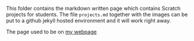 This folder contains the markdown written page which contains Scratch projects for students. The file `projects.md` together with the images can be put to a github jekyll hosted environment and it will work right away.

The page used to be on [my webpage](https://hartmaj2.github.io/)